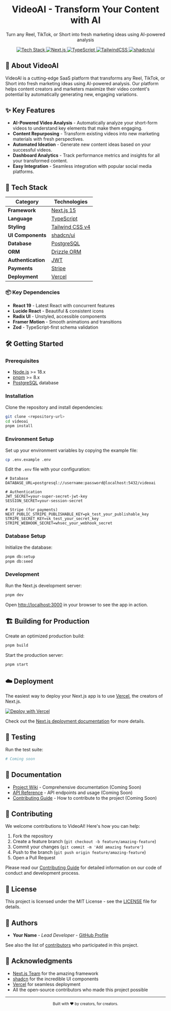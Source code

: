 <div align="center">
  <h1>VideoAI - Transform Your Content with AI</h1>
  <p>Turn any Reel, TikTok, or Short into fresh marketing ideas using AI-powered analysis</p>
  
  <p>
    <a href="#tech-stack">
      <img src="https://img.shields.io/badge/tech%20stack-%20%F0%9F%9A%80-green" alt="Tech Stack" />
    </a>
    <a href="https://nextjs.org/">
      <img src="https://img.shields.io/badge/Next.js-15-black" alt="Next.js" />
    </a>
    <a href="https://www.typescriptlang.org/">
      <img src="https://img.shields.io/badge/TypeScript-%3E=5.0-blue" alt="TypeScript" />
    </a>
    <a href="https://tailwindcss.com/">
      <img src="https://img.shields.io/badge/TailwindCSS-v4-38B2AC" alt="TailwindCSS" />
    </a>
    <a href="https://ui.shadcn.com/">
      <img src="https://img.shields.io/badge/UI-shadcn/ui-orange" alt="shadcn/ui" />
    </a>
  </p>
</div>

## 🎯 About VideoAI

VideoAI is a cutting-edge SaaS platform that transforms any Reel, TikTok, or Short into fresh marketing ideas using AI-powered analysis. Our platform helps content creators and marketers maximize their video content's potential by automatically generating new, engaging variations.

## ✨ Key Features

- **AI-Powered Video Analysis** - Automatically analyze your short-form videos to understand key elements that make them engaging.
- **Content Repurposing** - Transform existing videos into new marketing materials with fresh perspectives.
- **Automated Ideation** - Generate new content ideas based on your successful videos.
- **Dashboard Analytics** - Track performance metrics and insights for all your transformed content.
- **Easy Integration** - Seamless integration with popular social media platforms.

## 🚀 Tech Stack

| Category | Technologies |
|----------|--------------|
| **Framework** | [Next.js 15](https://nextjs.org/) |
| **Language** | [TypeScript](https://www.typescriptlang.org/) |
| **Styling** | [Tailwind CSS v4](https://tailwindcss.com/) |
| **UI Components** | [shadcn/ui](https://ui.shadcn.com/) |
| **Database** | [PostgreSQL](https://www.postgresql.org/) |
| **ORM** | [Drizzle ORM](https://orm.drizzle.team/) |
| **Authentication** | [JWT](https://jwt.io/) |
| **Payments** | [Stripe](https://stripe.com/) |
| **Deployment** | [Vercel](https://vercel.com/) |

### 📦 Key Dependencies

- **React 19** - Latest React with concurrent features
- **Lucide React** - Beautiful & consistent icons
- **Radix UI** - Unstyled, accessible components
- **Framer Motion** - Smooth animations and transitions
- **Zod** - TypeScript-first schema validation

## 🛠️ Getting Started

### Prerequisites

- [Node.js](https://nodejs.org/) >= 18.x
- [pnpm](https://pnpm.io/) >= 8.x
- [PostgreSQL](https://www.postgresql.org/) database

### Installation

Clone the repository and install dependencies:

```bash
git clone <repository-url>
cd videoai
pnpm install
```

### Environment Setup

Set up your environment variables by copying the example file:

```bash
cp .env.example .env
```

Edit the `.env` file with your configuration:

```env
# Database
DATABASE_URL=postgresql://username:password@localhost:5432/videoai

# Authentication
JWT_SECRET=your-super-secret-jwt-key
SESSION_SECRET=your-session-secret

# Stripe (for payments)
NEXT_PUBLIC_STRIPE_PUBLISHABLE_KEY=pk_test_your_publishable_key
STRIPE_SECRET_KEY=sk_test_your_secret_key
STRIPE_WEBHOOK_SECRET=whsec_your_webhook_secret
```

### Database Setup

Initialize the database:

```bash
pnpm db:setup
pnpm db:seed
```

### Development

Run the Next.js development server:

```bash
pnpm dev
```

Open [http://localhost:3000](http://localhost:3000) in your browser to see the app in action.

## 🏗️ Building for Production

Create an optimized production build:

```bash
pnpm build
```

Start the production server:

```bash
pnpm start
```

## ☁️ Deployment

The easiest way to deploy your Next.js app is to use [Vercel](https://vercel.com/), the creators of Next.js.

[![Deploy with Vercel](https://vercel.com/button)](https://vercel.com/new/git/external?repository-url=https://github.com/your-username/videoai)

Check out the [Next.js deployment documentation](https://nextjs.org/docs/deployment) for more details.

## 🧪 Testing

Run the test suite:

```bash
# Coming soon
```

## 📖 Documentation

- [Project Wiki](#) - Comprehensive documentation (Coming Soon)
- [API Reference](#) - API endpoints and usage (Coming Soon)
- [Contributing Guide](#) - How to contribute to the project (Coming Soon)

## 🤝 Contributing

We welcome contributions to VideoAI! Here's how you can help:

1. Fork the repository
2. Create a feature branch (`git checkout -b feature/amazing-feature`)
3. Commit your changes (`git commit -m 'Add amazing feature'`)
4. Push to the branch (`git push origin feature/amazing-feature`)
5. Open a Pull Request

Please read our [Contributing Guide](#) for detailed information on our code of conduct and development process.

## 📄 License

This project is licensed under the MIT License - see the [LICENSE](LICENSE) file for details.

## 👥 Authors

- **Your Name** - *Lead Developer* - [GitHub Profile](https://github.com/your-username)

See also the list of [contributors](https://github.com/your-username/videoai/contributors) who participated in this project.

## 🙏 Acknowledgments

- [Next.js Team](https://nextjs.org/) for the amazing framework
- [shadcn](https://twitter.com/shadcn) for the incredible UI components
- [Vercel](https://vercel.com/) for seamless deployment
- All the open-source contributors who made this project possible

---

<div align="center">
  <sub>Built with ❤️ by creators, for creators.</sub>
</div>